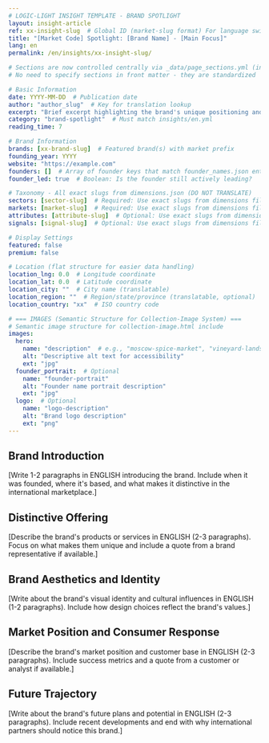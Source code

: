 ```yaml
---
# LOGIC-LIGHT INSIGHT TEMPLATE - BRAND SPOTLIGHT
layout: insight-article
ref: xx-insight-slug  # Global ID (market-slug format) For language switcher
title: "[Market Code] Spotlight: [Brand Name] - [Main Focus]"
lang: en
permalink: /en/insights/xx-insight-slug/

# Sections are now controlled centrally via _data/page_sections.yml (insight-article)
# No need to specify sections in front matter - they are standardized

# Basic Information
date: YYYY-MM-DD  # Publication date
author: "author_slug"  # Key for translation lookup
excerpt: "Brief excerpt highlighting the brand's unique positioning and key achievements (1-2 sentences)"
category: "brand-spotlight"  # Must match insights/en.yml
reading_time: 7

# Brand Information
brands: [xx-brand-slug]  # Featured brand(s) with market prefix
founding_year: YYYY
website: "https://example.com"
founders: []  # Array of founder keys that match founder_names.json entries
founder_led: true  # Boolean: Is the founder still actively leading?

# Taxonomy - All exact slugs from dimensions.json (DO NOT TRANSLATE)
sectors: [sector-slug]  # Required: Use exact slugs from dimensions file
markets: [market-slug]  # Required: Use exact slugs from dimensions file
attributes: [attribute-slug]  # Optional: Use exact slugs from dimensions file
signals: [signal-slug]  # Optional: Use exact slugs from dimensions file

# Display Settings
featured: false
premium: false

# Location (flat structure for easier data handling)
location_lng: 0.0  # Longitude coordinate
location_lat: 0.0  # Latitude coordinate
location_city: ""  # City name (translatable)
location_region: ""  # Region/state/province (translatable, optional)
location_country: "xx"  # ISO country code

# === IMAGES (Semantic Structure for Collection-Image System) ===
# Semantic image structure for collection-image.html include
images:
  hero:
    name: "description"  # e.g., "moscow-spice-market", "vineyard-landscape"
    alt: "Descriptive alt text for accessibility"
    ext: "jpg"
  founder_portrait:  # Optional
    name: "founder-portrait"
    alt: "Founder name portrait description"
    ext: "jpg"
  logo:  # Optional
    name: "logo-description"
    alt: "Brand logo description"
    ext: "png"
---
```


## Brand Introduction

[Write 1-2 paragraphs in ENGLISH introducing the brand. Include when it was founded, where it's based, and what makes it distinctive in the international marketplace.]

## Distinctive Offering

[Describe the brand's products or services in ENGLISH (2-3 paragraphs). Focus on what makes them unique and include a quote from a brand representative if available.]

## Brand Aesthetics and Identity

[Write about the brand's visual identity and cultural influences in ENGLISH (1-2 paragraphs). Include how design choices reflect the brand's values.]

## Market Position and Consumer Response

[Describe the brand's market position and customer base in ENGLISH (2-3 paragraphs). Include success metrics and a quote from a customer or analyst if available.]

## Future Trajectory

[Write about the brand's future plans and potential in ENGLISH (2-3 paragraphs). Include recent developments and end with why international partners should notice this brand.]
